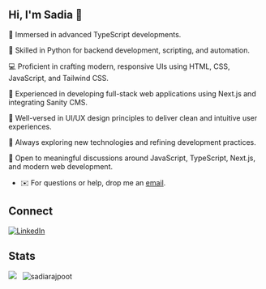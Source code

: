## Hi, I'm Sadia 👋

🔭 Immersed in advanced TypeScript developments.

🧠 Skilled in Python for backend development, scripting, and automation.

💻 Proficient in crafting modern, responsive UIs using HTML, CSS, JavaScript, and Tailwind CSS.

🚀 Experienced in developing full-stack web applications using Next.js and integrating Sanity CMS.

🎨 Well-versed in UI/UX design principles to deliver clean and intuitive user experiences.

🌱 Always exploring new technologies and refining development practices.

💬 Open to meaningful discussions around JavaScript, TypeScript, Next.js, and modern web development.
<!-- - 💼 Explore my [CV](cv-link). -->
- ✉️ For questions or help, drop me an [email](mailto:sadiakham985@gmail.com).
<!-- - 🌐 Visit my [website](website-link). -->

## Connect

[![LinkedIn](https://img.shields.io/badge/LinkedIn-0077B5?style=for-the-badge&logo=linkedin&logoColor=white)](https://www.linkedin.com/in/sadiakhn/)

## Stats

<a href="https://wakatime.com/@sadiarajpoot"><img src="https://wakatime.com/badge/user/018ee617-2dc5-4def-913b-d11b3bfb9ad0.svg?style=for-the-badge" /></a>
&nbsp; <img src="https://komarev.com/ghpvc/?username=sadiarajpoot&label=Profile%20views&color=11eb11&style=for-the-badge"
		alt="sadiarajpoot" />
